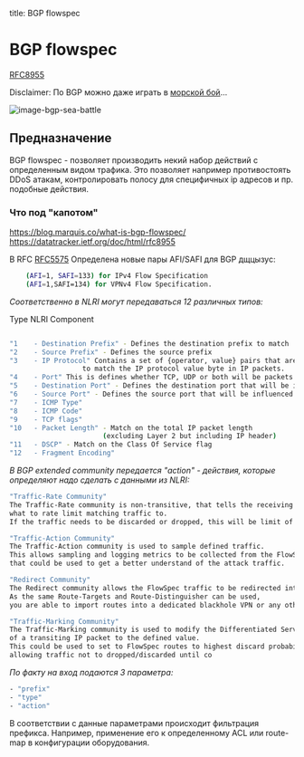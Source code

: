 title: BGP flowspec

# BGP flowspec
[RFC8955](https://datatracker.ietf.org/doc/html/rfc8955)

Disclaimer:
По BGP можно даже играть в [морской бой](https://habr.com/ru/post/415689/)...

![image-bgp-sea-​​battle](https://hsto.org/webt/t0/cb/ks/t0cbksnfb2p-wdzhfoqhcabg8vc.gif)


## Предназначение
BGP flowspec - позволяет производить некий набор действий с определенным видом трафика.
Это позволяет например противостоять DDoS атакам, контролировать полосу для специфичных ip адресов и пр. подобные действия.

### Что под "капотом"

https://blog.marquis.co/what-is-bgp-flowspec/
https://datatracker.ietf.org/doc/html/rfc8955


В RFC [RFC5575](https://datatracker.ietf.org/doc/html/rfc5575)
Определена новые пары AFI/SAFI для BGP дщцызус:
```bash
    (AFI=1, SAFI=133) for IPv4 Flow Specification
    (AFI=1,SAFI=134) for VPNv4 Flow Specification.
```

*Соответственно в NLRI могут передаваться 12 различных типов:*

Type	NLRI Component
```bash

"1    - Destination Prefix" - Defines the destination prefix to match
"2    - Source Prefix" - Defines the source prefix
"3    - IP Protocol" Contains a set of {operator, value} pairs that are used 
                  to match the IP protocol value byte in IP packets.
"4    - Port" This is defines whether TCP, UDP or both will be packets will be influenced
"5    - Destination Port" - Defines the destination port that will be influenced by FlowSpec
"6    - Source Port" - Defines the source port that will be influenced by FlowSpec
"7    - ICMP Type"
"8    - ICMP Code"
"9    - TCP flags"
"10   - Packet Length" - Match on the total IP packet length 
                       (excluding Layer 2 but including IP header)
"11	  - DSCP" - Match on the Class Of Service flag
"12	  - Fragment Encoding"
```

*В BGP extended community передается "action" - действия, которые определяют надо сделать с данными из NLRI:*

```bash
"Traffic-Rate Community"
The Traffic-Rate community is non-transitive, that tells the receiving BGP peer, 
what to rate limit matching traffic to. 
If the traffic needs to be discarded or dropped, this will be limit of 0 should be used.

"Traffic-Action Community"
The Traffic-Action community is used to sample defined traffic. 
This allows sampling and logging metrics to be collected from the FlowSpec route, 
that could be used to get a better understand of the attack traffic.

"Redirect Community"
The Redirect community allows the FlowSpec traffic to be redirected into a Virtual Routing and Forward Instance VRF. 
As the same Route-Targets and Route-Distinguisher can be used, 
you are able to import routes into a dedicated blackhole VPN or any other VPNv4.

"Traffic-Marking Community"
The Traffic-Marking community is used to modify the Differentiated Service Code Point DSCP bits 
of a transiting IP packet to the defined value. 
This could be used to set to FlowSpec routes to highest discard probability, 
allowing traffic not to dropped/discarded until co
```

*По факту на вход подаются 3 параметра:*
```bash
- "prefix"
- "type"
- "action"
```

В соответствии с данные параметрами происходит фильтрация префикса.
Например, применение его к определенному ACL или route-map в конфигурации оборудования.


